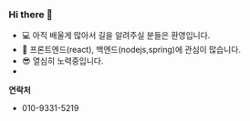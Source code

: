 ### Hi there 👋

* 💻 아직 배울게 많아서 길을 알려주실 분들은 환영입니다.
* 🎨 프론트엔드(react), 백엔드(nodejs,spring)에 관심이 많습니다.
* 😎 열심히 노력중입니다.
* 
**연락처**

* 010-9331-5219 
<!--
**ImtheSoon/Imthesoon** is a ✨ _special_ ✨ repository because its `README.md` (this file) appears on your GitHub profile.

Here are some ideas to get you started:

- 🔭 I’m currently working on ...
- 🌱 I’m currently learning ...
- 👯 I’m looking to collaborate on ...
- 🤔 I’m looking for help with ...
- 💬 Ask me about ...
- 📫 How to reach me: ...
- 😄 Pronouns: ...
- ⚡ Fun fact: ...
-->
